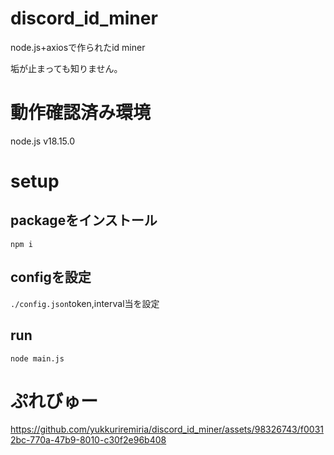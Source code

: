 # discord_id_miner
node.js+axiosで作られたid miner 

垢が止まっても知りません。

# 動作確認済み環境
node.js v18.15.0

# setup


## packageをインストール

`npm i`

## configを設定

`./config.json`token,interval当を設定

## run

`node main.js`


# ぷれびゅー

https://github.com/yukkuriremiria/discord_id_miner/assets/98326743/f00312bc-770a-47b9-8010-c30f2e96b408

